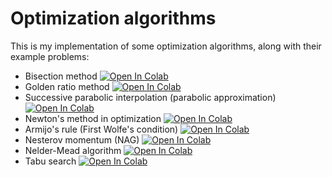 # Optimization algorithms

This is my implementation of some optimization algorithms, along with their example problems:


* Bisection method [![Open In Colab](https://colab.research.google.com/assets/colab-badge.svg)](https://colab.research.google.com/drive/1e1WWu6qgtyq5lW4AVknk1VmPqh53a8CB?usp=sharing)
* Golden ratio method [![Open In Colab](https://colab.research.google.com/assets/colab-badge.svg)](https://colab.research.google.com/drive/1KiSK--IQBEqjHWGn_HW2DIhcSRYuYPAf?usp=sharing)
* Successive parabolic interpolation (parabolic approximation) [![Open In Colab](https://colab.research.google.com/assets/colab-badge.svg)](https://colab.research.google.com/drive/1tBFDVDxpaD0Kj6qj4SJHEePv7fkoHtt6?usp=sharing)
* Newton's method in optimization [![Open In Colab](https://colab.research.google.com/assets/colab-badge.svg)](https://colab.research.google.com/drive/1ISW6Pjh5zrRbnN2hB0vrTx771TFJxASh?usp=sharing)
* Armijo's rule (First Wolfe's condition) 
[![Open In Colab](https://colab.research.google.com/assets/colab-badge.svg)](https://colab.research.google.com/drive/1ZX4GxpNzvQNcnNhbSd0iUVV6xbG0nuXW?usp=sharing)
* Nesterov momentum (NAG) [![Open In Colab](https://colab.research.google.com/assets/colab-badge.svg)](https://colab.research.google.com/drive/1QrE6__CbSmSkkYDfDShr6CWAHFBm_-eH?usp=sharing)
* Nelder-Mead algorithm [![Open In Colab](https://colab.research.google.com/assets/colab-badge.svg)](https://colab.research.google.com/drive/1PaWH02S2NoUThOSzspLv2aNyIPnH3jhA?usp=sharing)
* Tabu search [![Open In Colab](https://colab.research.google.com/assets/colab-badge.svg)](https://colab.research.google.com/drive/1pjiWKdBaFGkkLHpTozRpFVmANe_kHpHl?usp=sharing)


